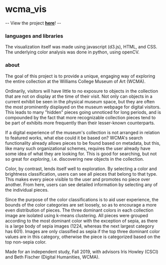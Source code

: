 # wcma_vis

-- View the project [**here**](https://michaela012.github.io/wcma_vis/final_vis/)! --

### languages and libraries
The visualization itself was made using javascript (d3.js), HTML, and CSS. The underlying color analysis was done in python, using openCV. 

### about
 The goal of this project is to provide a unique, engaging way of exploring the entire collection at the Williams College Museum of Art (WCMA). 

Ordinarily, visitors will have little to no exposure to objects in the collection that are not on display at the time of their visit. Not only can objects in a current exhibit be seen in the physical museum space, but they are often the most prominently displayed on the museum webpage for digital visitors. This leads to many "hidden" pieces going unnoticed for long periods, and is compounded by the fact that more recognizable collection pieces tend to be part of exhibits more frequently than their lesser-known counterparts.

If a digital experience of the museum's collection is not arranged in relation to featured works, what else could it be based on? WCMA's search functionality already allows pieces to be found based on metadata, but this, like many such organizational schemes, requires the user already have some idea of what they are looking for. This is good for searching, but not so great for *exploring*, i.e. discovering new objects in the collection. 

Color, by contrast, lends itself well to exploration. By selecting a color and brightness classification, users can see all pieces that belong to that type. This makes every piece visible to the user and promotes no piece over another. From here, users can see detailed information by selecting any of the individual pieces.

Since the purpose of the color classifications is to aid user experience, the bounds of the color categories are set loosely, so as to encourage a more even distribution of pieces. The three dominant colors in each collection image are isolated using k-means clustering. All pieces were grouped according to the most dominant color with the exception of sepia, as there is a large body of sepia images (1224, whereas the next largest category has 601). Images are only classified as sepia if the top three dominant color values are in this category, otherwise the piece is categorized based on the top non-sepia color. 


Made for an independent study, Fall 2019, with advisors Iris Howley (CSCI) and Beth Fischer (Digital Humanities, WCMA).
